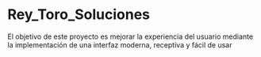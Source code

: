 # Rey_Toro_Soluciones
El objetivo de este proyecto es mejorar la experiencia del usuario mediante la implementación de una interfaz moderna, receptiva y fácil de usar
